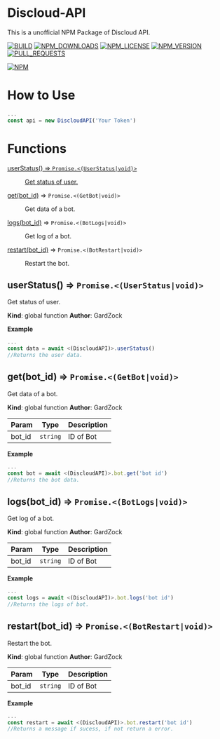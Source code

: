 # Discloud-API
This is a unofficial NPM Package of Discloud API.

[![BUILD](https://img.shields.io/github/workflow/status/GardZock/Discloud-API/CodeQL)](https://github.com/GardZock/Discloud-API/actions/workflows/codeql.yml)    [![NPM_DOWNLOADS](https://img.shields.io/npm/dm/discloud-api)](https://nodei.co/npm/discloud-api/)    [![NPM_LICENSE](https://img.shields.io/npm/l/discloud-api)](https://nodei.co/npm/discloud-api/)     [![NPM_VERSION](https://img.shields.io/npm/v/discloud-api)](https://nodei.co/npm/discloud-api/)     [![PULL_REQUESTS](https://img.shields.io/github/issues-pr/GardZock/Discloud-API)](https://github.com/GardZock/Discloud-API/pulls)

[![NPM](https://nodei.co/npm/discloud-api.png)](https://nodei.co/npm/discloud-api/)

# How to Use
```js
...
const api = new DiscloudAPI('Your Token')
```

# Functions

<dl>
<dt><a href="#userStatus">userStatus() ⇒ <code>Promise.&lt;(UserStatus|void)&gt;</code></dt>
<dd><p>Get status of user.</p>
</dd>
<dt><a href="#get">get(bot_id)</a> ⇒ <code>Promise.&lt;(GetBot|void)&gt;</code></dt>
<dd><p>Get data of a bot.</p>
</dd>
<dt><a href="#logs">logs(bot_id)</a> ⇒ <code>Promise.&lt;(BotLogs|void)&gt;</code></dt>
<dd><p>Get log of a bot.</p>
</dd>
<dt><a href="#restart">restart(bot_id)</a> ⇒ <code>Promise.&lt;(BotRestart|void)&gt;</code></dt>
<dd><p>Restart the bot.</p>
</dd>
</dl>

<a name="userStatus"></a>

## userStatus() ⇒ <code>Promise.&lt;(UserStatus\|void)&gt;</code>
Get status of user.

**Kind**: global function
**Author**: GardZock

**Example**

```js
...
const data = await <(DiscloudAPI)>.userStatus()
//Returns the user data.
```

<a name="get"></a>

## get(bot_id) ⇒ <code>Promise.&lt;(GetBot\|void)&gt;</code>
Get data of a bot.

**Kind**: global function
**Author**: GardZock

| Param | Type | Description |
| --- | --- | --- |
| bot_id | <code>string</code> | ID of Bot |

**Example**

```js
...
const bot = await <(DiscloudAPI)>.bot.get('bot id')
//Returns the bot data.
```

<a name="logs"></a>

## logs(bot_id) ⇒ <code>Promise.&lt;(BotLogs\|void)&gt;</code>
Get log of a bot.

**Kind**: global function
**Author**: GardZock

| Param | Type | Description |
| --- | --- | --- |
| bot_id | <code>string</code> | ID of Bot |

**Example**
```js
...
const logs = await <(DiscloudAPI)>.bot.logs('bot id')
//Returns the logs of bot.
```

<a name="restart"></a>

## restart(bot_id) ⇒ <code>Promise.&lt;(BotRestart\|void)&gt;</code>
Restart the bot.

**Kind**: global function
**Author**: GardZock

| Param | Type | Description |
| --- | --- | --- |
| bot_id | <code>string</code> | ID of Bot |

**Example**

```js
...
const restart = await <(DiscloudAPI)>.bot.restart('bot id')
//Returns a message if sucess, if not return a error.
```